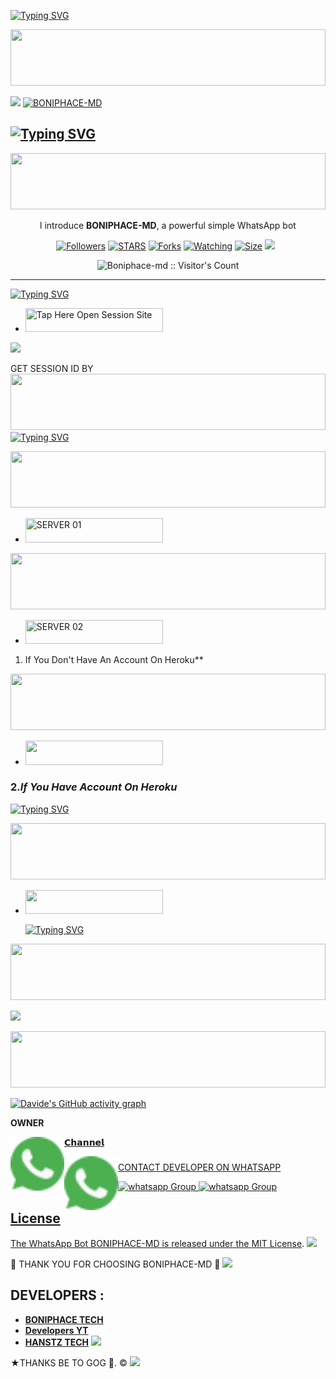 
 [![Typing SVG](https://readme-typing-svg.herokuapp.com?font=Rockstar-ExtraBold&color=F01&lines=𓅓+𝐵𝑂𝑁𝐼𝑃𝐻𝐴𝐶𝐸+𝐼𝑆+𝑀𝑌+𝑂𝑊𝑁𝐸𝑅+𓅓)](https://git.io/typing-svg)

</p>
 <img src="https://i.imgur.com/dBaSKWF.gif" height="90" width="100%">

 <a href="https://github.com/DenverCoder1/readme-typing-svg"><img src="https://readme-typing-svg.herokuapp.com?font=Rockstar-ExtraBold&color=F33A6A&lines=𝐖𝐞𝐥𝐜𝐨𝐦𝐞+𝐓𝐨+𝙆𝙄𝙉𝙂╺+𝗕𝗢𝗡𝗜𝗣𝗛𝗔𝗖𝗘+-+𝗕𝗢𝗧.;𝙿𝙾𝚆𝙴𝚁𝙳+𝙱𝚈:+𝐌𝐑+𝐁𝐎𝐍𝐈𝐏𝐇𝐀𝐂𝐄+𝐓𝐄𝐀𝐌;ℂ𝕣𝕖𝕒𝕥𝕖𝕕+𝕓𝕪:+𝗕𝗢𝗡𝗜𝗣𝗛𝗔𝗖𝗘.𝗧𝗘𝗖𝗛;𝐌𝐑:+☬𝔻𝔸ℝ𝕂༒𝗕𝗢𝗡𝗜𝗣𝗛𝗔𝗖𝗘࿐;💕𝐩𝐨𝐰𝐞𝐫𝐟𝐮𝐥;😁𝐰𝐚+𝐛𝐨𝐭🌹.&heart;++;Self-taught+Back-Created+By,;Ibrahim+Adams+Am+The,;Best+Is+Bot+For+You+To,;Deploy..<3"></a>
 <a href="https://files.catbox.moe/63oi9w.jpeg">
 <img alt="BONIPHACE-MD" height="300" src="https://files.catbox.moe/63oi9w.jpeg">

## [![Typing SVG](https://readme-typing-svg.herokuapp.com?font=Rockstar-ExtraBold&color=F33A6A&lines=𝐖𝐞𝐥𝐜𝐨𝐦𝐞+𝐓𝐨+𝙆𝙄𝙉𝙂╺+𝗕𝗢𝗡𝗜𝗣𝗛𝗔𝗖𝗘+-+𝗕𝗢𝗧.;𝙿𝙾𝚆𝙴𝚁𝙳+𝙱𝚈:+𝐌𝐑+𝐁𝐎𝐍𝐈𝐏𝐇𝐀𝐂𝐄+𝐓𝐄𝐀𝐌;ℂ𝕣𝕖𝕒𝕥𝕖𝕕+𝕓𝕪:+𝗕𝗢𝗡𝗜𝗣𝗛𝗔𝗖𝗘.𝗧𝗘𝗖𝗛;𝐌𝐑:+☬𝔻𝔸ℝ𝕂༒𝗕𝗢𝗡𝗜𝗣𝗛𝗔𝗖𝗘࿐;💕𝐩𝐨𝐰𝐞𝐫𝐟𝐮𝐥;😁𝐰𝐚+𝐛𝐨𝐭🌹)](https://git.io/typing-svg)


<img src="https://i.imgur.com/dBaSKWF.gif" height="90" width="100%">

  </h1> 
<p align="center">l introduce <b>BONIPHACE-MD</b>, a powerful simple WhatsApp bot </p>

</p>
  <p align="center">
<a href="https://github.com/boniphace478/followers"><img title="Followers" src="https://img.shields.io/github/followers/boniphace478?color=blue&style=flat-square"></a>
<a href="https://github.com/boniphace478/BONIPHACE-MD/stargazers/"><img title="STARS" src="https://img.shields.io/github/stars/boniphace478/boniphace-md?&style=social"></a>
<a href="https://github.com/boniphace478/boniphace-md/network/members"><img title="Forks" src="https://img.shields.io/github/forks/boniphace478/boniphace-md?style=social"></a>
<a href="https://github.com/boniphace478/boniphace-md/watchers"><img title="Watching" src="https://img.shields.io/github/watchers/boniphace478/boniphace-md?label=Watching&style=social"></a>
<a href="https://github.com/boniphace478/BONIPHACE-MD/"><img title="Size" src="https://img.shields.io/github/repo-size/boniphace478/BONIPHACE-MD?style=flat-square&color=green"></a>
<a href="https://github.com/boniphace478/BONIPHACE-MD/graphs/commit-activity"><img height="20" src="https://img.shields.io/badge/Maintained%3F-yes-green.svg"></a>&nbsp;&nbsp;
</p>
</p>
<p align="center"><img src="https://profile-counter.glitch.me/{boniphace478}/count.svg" alt="Boniphace-md :: Visitor's Count"/></p>

---


 
 [![Typing SVG](https://readme-typing-svg.herokuapp.com?font=Rockstar-ExtraBold&color=F01&lines=𝐶𝐿𝐼𝐶𝐾+𝑇𝑂+𝐹𝑂𝑅𝐾+𝑇𝐻𝐸+𝑅𝐸𝑃𝑂)](https://git.io/typing-svg)

</p>
 
- <a href="https://github.com/boniphace478/BONIPHACE-MD/fork"><img title="Tap Here Open Session Site" src="https://img.shields.io/badge/FORK THIS REPO-h?color=pink&style=for-the-badge&logo=msi" width="220" height="38.45"/></a></p>

<a><img src='https://i.imgur.com/LyHic3i.gif'/></a>

 GET SESSION ID BY
<img src="https://i.imgur.com/dBaSKWF.gif" height="90" width="100%">
 [![Typing SVG](https://readme-typing-svg.herokuapp.com?font=Rockstar-ExtraBold&color=F01&lines=𝑇𝐻𝐼𝑆+𝐼𝑆+𝑆𝐸𝑆𝑆𝐼𝑂𝑁+𝑆𝐼𝑇𝐸+🤙)](https://git.io/typing-svg)

</p>

<img src="https://i.imgur.com/dBaSKWF.gif" height="90" width="100%">

- <a href="https://anthony-boniphace.onrender.com/wasiqr"><img title="SERVER 01" src="https://img.shields.io/badge/𝑆𝐸𝑅𝑉𝐸𝑅 01-h?color=pink&style=for-the-badge&logo=msi" width="220" height="38.45"/></a></p>

<img src="https://i.imgur.com/dBaSKWF.gif" height="90" width="100%">

- <a href="https://anthony-boniphace.onrender.com"><img title="SERVER 02" src="https://img.shields.io/badge/𝑆𝐸𝑅𝑉𝐸𝑅 02-h?color=pink&style=for-the-badge&logo=msi" width="220" height="38.45"/></a></p>

 
1. If You Don't Have An Account On Heroku**

<img src="https://i.imgur.com/dBaSKWF.gif" height="90" width="100%">

- <a align="center"><a href="https://signup.heroku.com">
 <img src="https://img.shields.io/badge/Create%20Account%20Now-pink?style=for-the-badge&logo=heroku" width="220" height="38.45"/></a></p>

### 2.*If You Have Account On Heroku*

 [![Typing SVG](https://readme-typing-svg.herokuapp.com?font=Rockstar-ExtraBold&color=F01&lines=𓆏+𝑆𝐴𝐹𝐸+𝑇𝑂+𝐻𝐸𝑅𝑂𝐾𝑈+𓆏)](https://git.io/typing-svg)

</p>
 
<img src="https://i.imgur.com/dBaSKWF.gif" height="90" width="100%">


  - <a align="center"><a href="https://dashboard.heroku.com/new?template=https://github.com/boniphace478/BONIPHACE-XMD-1/tree/main"> <img src="https://img.shields.io/badge/DEPLOY%20NOW-pink?style=for-the-badge&logo=heroku" width="220" height="38.45"/></a></p>
 [![Typing SVG](https://readme-typing-svg.herokuapp.com?font=Rockstar-ExtraBold&color=F01&lines=𓅓+𝑆𝐴𝐹𝐸+𝑇𝑂+𝐻𝐸𝑅𝑂𝐾𝑈+𓅓)](https://git.io/typing-svg)



<img src="https://i.imgur.com/dBaSKWF.gif" height="90" width="100%">


<a><img src='https://i.imgur.com/LyHic3i.gif'/></a>
 
<img src="https://i.imgur.com/dBaSKWF.gif" height="90" width="100%">

</a>
</div>

[![Davide's GitHub activity graph](https://github-readme-activity-graph.vercel.app/graph?username=davevad93&theme=github-compact&bg_color=000000&line=009A22&point=98FB98&color=00FF2B&title_color=00FF2B&area=true)](https://github.com/ashutosh00710/github-readme-activity-graph)

**OWNER**
<p align="centre">
  <a href="https://wa.me/message/HVPSEJDVDNAEG1">
    <img align="left" alt="SIEGRIN | Whastapp" width="86px" src="https://raw.githubusercontent.com/PikaBotz/My_Personal_Space/main/Images/AnyaBot_pics/Anya_v2/Whatsapp.svg" />


**𝗖𝗵𝗮𝗻𝗻𝗲𝗹**
<p align="centre">
  <a href="https://whatsapp.com/channel/0029VaiMm7d4yltT51HS1T1G">
    <img align="left" alt="SIEGRIN | Whastapp" width="86px" src="https://raw.githubusercontent.com/PikaBotz/My_Personal_Space/main/Images/AnyaBot_pics/Anya_v2/Whatsapp.svg" />

   ###

CONTACT DEVELOPER ON WHATSAPP 

<a href="https://wa.me/message/HVPSEJDVDNAEG1" target="_blank">
    <img alt="whatsapp Group" src="https://img.shields.io/badge/boniphace tech contact -25D366?style=for-the-badge&logo=whatsapp&logoColor=white" />


  
 
<a href="https://whatsapp.com/channel/0029VarN0780Qeatn8cklB0E" target="_blank">
    <img alt="whatsapp Group" src="https://img.shields.io/badge/ BONIPHACE_TECH  CHANNEL -25D366?style=for-the-badge&logo=whatsapp&logoColor=white" />
 

## License

The WhatsApp Bot BONIPHACE-MD is released under the [MIT License](https://opensource.org/licenses/MIT).
<a><img src='https://i.imgur.com/LyHic3i.gif'/></a>

🌟 THANK YOU FOR CHOOSING BONIPHACE-MD 🌟
<a><img src='https://i.imgur.com/LyHic3i.gif'/></a>

## DEVELOPERS :

- [**BONIPHACE TECH**](https://github.com/boniphace478)
- [**Developers YT**](https://youtube.com/@anthonyboniphace?si=86VHGM7BZ4Q_OQYO)
- [**HANSTZ TECH**](https://github.com/HANSTZ3)
 <a><img src='https://i.imgur.com/LyHic3i.gif'/></a>
 
★THANKS BE TO GOG 🙏. ©
<a><img src='https://i.imgur.com/LyHic3i.gif'/></a>

     

